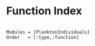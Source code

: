 # Function Index

```@index
```

```@autodocs
Modules = [PlanktonIndividuals]
Order   = [:type,:function]
```
